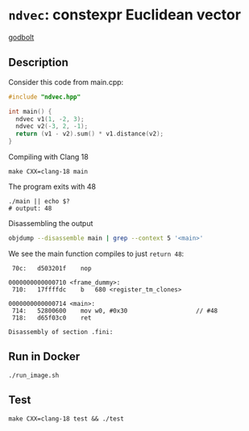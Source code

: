 # `ndvec`: constexpr Euclidean vector

[godbolt](https://godbolt.org/z/q6P4dE1Tr)

## Description

Consider this code from main.cpp:
```c++
#include "ndvec.hpp"

int main() {
  ndvec v1(1, -2, 3);
  ndvec v2(-3, 2, -1);
  return (v1 - v2).sum() * v1.distance(v2);
}
```
Compiling with Clang 18
```
make CXX=clang-18 main
```
The program exits with 48
```
./main || echo $?
# output: 48
```
Disassembling the output
```sh
objdump --disassemble main | grep --context 5 '<main>'
```
We see the main function compiles to just `return 48`:
```
 70c:	d503201f 	nop

0000000000000710 <frame_dummy>:
 710:	17ffffdc 	b	680 <register_tm_clones>

0000000000000714 <main>:
 714:	52800600 	mov	w0, #0x30                  	// #48
 718:	d65f03c0 	ret

Disassembly of section .fini:
```

## Run in Docker

```
./run_image.sh
```

## Test

```
make CXX=clang-18 test && ./test
```
